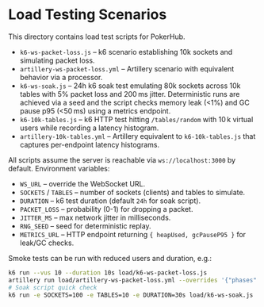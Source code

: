 # Load Testing Scenarios

This directory contains load test scripts for PokerHub.

- `k6-ws-packet-loss.js` – k6 scenario establishing 10k sockets and simulating packet loss.
- `artillery-ws-packet-loss.yml` – Artillery scenario with equivalent behavior via a processor.
- `k6-ws-soak.js` – 24h k6 soak test emulating 80k sockets across 10k tables with 5% packet loss and 200 ms jitter. Deterministic runs are achieved via a seed and the script checks memory leak (<1%) and GC pause p95 (<50 ms) using a metrics endpoint.
- `k6-10k-tables.js` – k6 HTTP test hitting `/tables/random` with 10 k virtual users while recording a latency histogram.
- `artillery-10k-tables.yml` – Artillery equivalent to `k6-10k-tables.js` that captures per-endpoint latency histograms.

All scripts assume the server is reachable via `ws://localhost:3000` by default.
Environment variables:
- `WS_URL` – override the WebSocket URL.
- `SOCKETS` / `TABLES` – number of sockets (clients) and tables to simulate.
- `DURATION` – k6 test duration (default `24h` for soak script).
- `PACKET_LOSS` – probability (0-1) for dropping a packet.
- `JITTER_MS` – max network jitter in milliseconds.
- `RNG_SEED` – seed for deterministic replay.
- `METRICS_URL` – HTTP endpoint returning `{ heapUsed, gcPauseP95 }` for leak/GC checks.

Smoke tests can be run with reduced users and duration, e.g.:

```sh
k6 run --vus 10 --duration 10s load/k6-ws-packet-loss.js
artillery run load/artillery-ws-packet-loss.yml --overrides '{"phases":[{"duration":10,"arrivalRate":10}]}'
# Soak script quick check
k6 run -e SOCKETS=100 -e TABLES=10 -e DURATION=30s load/k6-ws-soak.js
```
